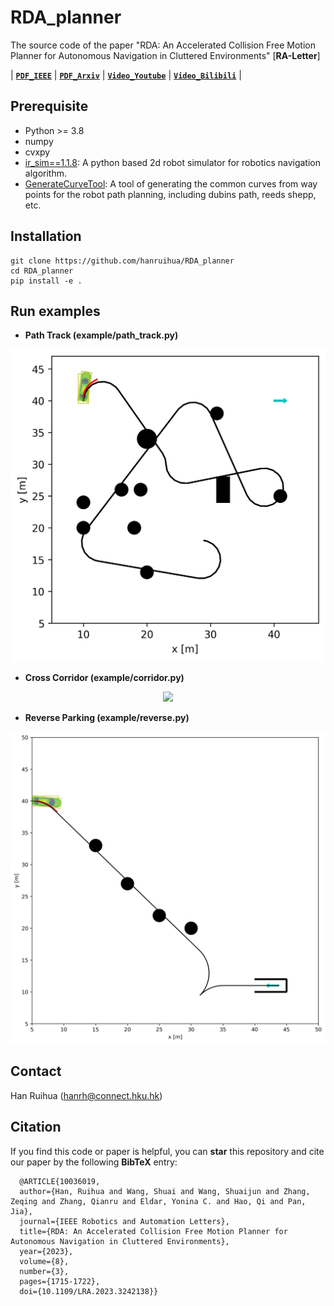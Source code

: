  # RDA_planner

The source code of the paper "RDA: An Accelerated Collision Free Motion Planner for Autonomous Navigation in Cluttered Environments" [**RA-Letter**] 

| **[`PDF_IEEE`](https://ieeexplore.ieee.org/document/10036019)** | **[`PDF_Arxiv`](https://arxiv.org/pdf/2210.00192.pdf)** | **[`Video_Youtube`](https://www.youtube.com/watch?v=qUNMQQRhNFo)** | **[`Video_Bilibili`](https://www.bilibili.com/video/BV1zT411d7aL/?vd_source=cf6ba629063343717a192a5be9fe8985)** | 

## Prerequisite
- Python >= 3.8
- numpy
- cvxpy
- [ir_sim==1.1.8](https://github.com/hanruihua/ir_sim): A python based 2d robot simulator for robotics navigation algorithm. 
- [GenerateCurveTool](https://github.com/hanruihua/GenerateCurveTool): A tool of generating the common curves from way points for the robot path planning, including dubins path, reeds shepp, etc.

## Installation 

```
git clone https://github.com/hanruihua/RDA_planner
cd RDA_planner
pip install -e .  
```

## Run examples

- **Path Track (example/path_track.py)**

<div align=center>
<img src="example\path_track\animation\path_track.gif" width="700" />
</div>

- **Cross Corridor (example/corridor.py)**

<div align=center>
<img src="example\corridor\animation\corridor.gif" width="700" />
</div>

- **Reverse Parking (example/reverse.py)**

<div align=center>
<img src="example\reverse\animation\reverse_park.gif" width="700" />
</div>


## Contact

Han Ruihua (hanrh@connect.hku.hk)


## Citation

If you find this code or paper is helpful, you can **star** this repository and cite our paper by the following **BibTeX** entry:

```
  @ARTICLE{10036019,
  author={Han, Ruihua and Wang, Shuai and Wang, Shuaijun and Zhang, Zeqing and Zhang, Qianru and Eldar, Yonina C. and Hao, Qi and Pan, Jia},
  journal={IEEE Robotics and Automation Letters}, 
  title={RDA: An Accelerated Collision Free Motion Planner for Autonomous Navigation in Cluttered Environments}, 
  year={2023},
  volume={8},
  number={3},
  pages={1715-1722},
  doi={10.1109/LRA.2023.3242138}}

```
